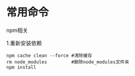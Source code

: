 # 常用命令

npm相关

1.重新安装依赖

```
npm cache clean --force #清除缓存
rm node_modules			#删除node_modules文件夹
npm install
```

